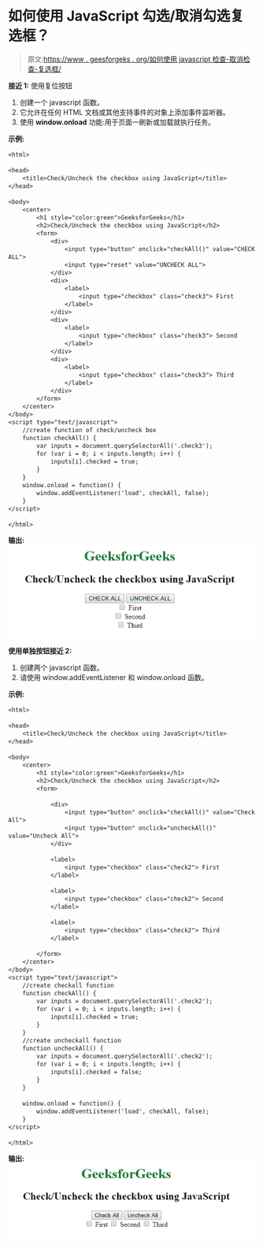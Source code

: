 # 如何使用 JavaScript 勾选/取消勾选复选框？

> 原文:[https://www . geesforgeks . org/如何使用 javascript 检查-取消检查-复选框/](https://www.geeksforgeeks.org/how-to-check-uncheck-the-checkbox-using-javascript/)

**接近 1:** 使用复位按钮

1.  创建一个 javascript 函数。
2.  它允许在任何 HTML 文档或其他支持事件的对象上添加事件监听器。
3.  使用 **window.onload** 功能:用于页面一刷新或加载就执行任务。

**示例:**

```
<html>

<head>
    <title>Check/Uncheck the checkbox using JavaScript</title>
</head>

<body>
    <center>
        <h1 style="color:green">GeeksforGeeks</h1>
        <h2>Check/Uncheck the checkbox using JavaScript</h2>
        <form>
            <div>
                <input type="button" onclick="checkAll()" value="CHECK ALL">
                <input type="reset" value="UNCHECK ALL">
            </div>
            <div>
                <label>
                    <input type="checkbox" class="check3"> First
                </label>
            </div>
            <div>
                <label>
                    <input type="checkbox" class="check3"> Second
                </label>
            </div>
            <div>
                <label>
                    <input type="checkbox" class="check3"> Third
                </label>
            </div>
        </form>
    </center>
</body>
<script type="text/javascript">
    //create function of check/uncheck box
    function checkAll() {
        var inputs = document.querySelectorAll('.check3');
        for (var i = 0; i < inputs.length; i++) {
            inputs[i].checked = true;
        }
    }
    window.onload = function() {
        window.addEventListener('load', checkAll, false);
    }
</script>

</html>
```

**输出:**
![](img/6fa1e346cd0cc653f421da0f2eecf946.png)

**使用单独按钮接近 2:**

1.  创建两个 javascript 函数。
2.  请使用 window.addEventListener 和 window.onload 函数。

**示例:**

```
<html>

<head>
    <title>Check/Uncheck the checkbox using JavaScript</title>
</head>

<body>
    <center>
        <h1 style="color:green">GeeksforGeeks</h1>
        <h2>Check/Uncheck the checkbox using JavaScript</h2>
        <form>

            <div>
                <input type="button" onclick="checkAll()" value="Check All">
                <input type="button" onclick="uncheckAll()" value="Uncheck All">
            </div>

            <label>
                <input type="checkbox" class="check2"> First
            </label>

            <label>
                <input type="checkbox" class="check2"> Second
            </label>

            <label>
                <input type="checkbox" class="check2"> Third
            </label>

        </form>
    </center>
</body>
<script type="text/javascript">
    //create checkall function
    function checkAll() {
        var inputs = document.querySelectorAll('.check2');
        for (var i = 0; i < inputs.length; i++) {
            inputs[i].checked = true;
        }
    }
    //create uncheckall function
    function uncheckAll() {
        var inputs = document.querySelectorAll('.check2');
        for (var i = 0; i < inputs.length; i++) {
            inputs[i].checked = false;
        }
    }

    window.onload = function() {
        window.addEventListener('load', checkAll, false);
    }
</script>

</html>
```

**输出:**
![](img/601668c552369f0c63c00ee7ee36b4eb.png)
